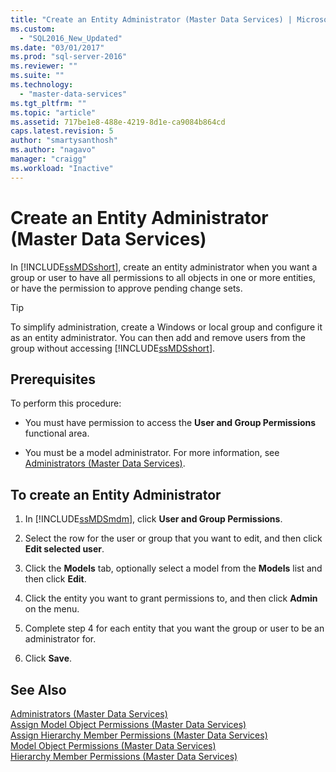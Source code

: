 ```yaml
---
title: "Create an Entity Administrator (Master Data Services) | Microsoft Docs"
ms.custom: 
  - "SQL2016_New_Updated"
ms.date: "03/01/2017"
ms.prod: "sql-server-2016"
ms.reviewer: ""
ms.suite: ""
ms.technology: 
  - "master-data-services"
ms.tgt_pltfrm: ""
ms.topic: "article"
ms.assetid: 717be1e8-488e-4219-8d1e-ca9084b864cd
caps.latest.revision: 5
author: "smartysanthosh"
ms.author: "nagavo"
manager: "craigg"
ms.workload: "Inactive"
---
```

# Create an Entity Administrator (Master Data Services)
  In [!INCLUDE[ssMDSshort](../includes/ssmdsshort-md.md)], create an entity administrator when you want a group or user to have all permissions to all objects in one or more entities, or have the permission to approve pending change sets.  
  
> [!TIP]  
>  To simplify administration, create a Windows or local group and configure it as an entity administrator. You can then add and remove users from the group without accessing [!INCLUDE[ssMDSshort](../includes/ssmdsshort-md.md)].  
  
## Prerequisites  
 To perform this procedure:  
  
-   You must have permission to access the **User and Group Permissions** functional area.  
  
-   You must be a model administrator. For more information, see [Administrators &#40;Master Data Services&#41;](../master-data-services/administrators-master-data-services.md).  
  
## To create an Entity Administrator  
  
1.  In [!INCLUDE[ssMDSmdm](../includes/ssmdsmdm-md.md)], click **User and Group Permissions**.  
  
2.  Select the row for the user or group that you want to edit, and then click **Edit selected user**.  
  
3.  Click the **Models** tab, optionally select a model from the **Models** list and then click **Edit**.  
  
4.  Click the entity you want to grant permissions to, and then click **Admin** on the menu.  
  
5.  Complete step 4 for each entity that you want the group or user to be an administrator for.  
  
6.  Click **Save**.  
  
## See Also  
 [Administrators &#40;Master Data Services&#41;](../master-data-services/administrators-master-data-services.md)   
 [Assign Model Object Permissions &#40;Master Data Services&#41;](../master-data-services/assign-model-object-permissions-master-data-services.md)   
 [Assign Hierarchy Member Permissions &#40;Master Data Services&#41;](../master-data-services/assign-hierarchy-member-permissions-master-data-services.md)   
 [Model Object Permissions &#40;Master Data Services&#41;](../master-data-services/model-object-permissions-master-data-services.md)   
 [Hierarchy Member Permissions &#40;Master Data Services&#41;](../master-data-services/hierarchy-member-permissions-master-data-services.md)  
  
  
